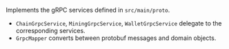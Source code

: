 Implements the gRPC services defined in `src/main/proto`.

- `ChainGrpcService`, `MiningGrpcService`, `WalletGrpcService` delegate to the corresponding services.
- `GrpcMapper` converts between protobuf messages and domain objects.
